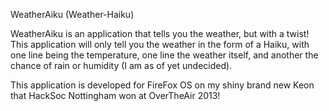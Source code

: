 WeatherAiku (Weather-Haiku)

WeatherAiku is an application that tells you the weather, but with a twist! This application will only tell you the weather in the form of a Haiku, with one line being the temperature, one line the weather itself, and another the chance of rain or humidity (I am as of yet undecided).

This application is developed for FireFox OS on my shiny brand new Keon that HackSoc Nottingham won at OverTheAir 2013!